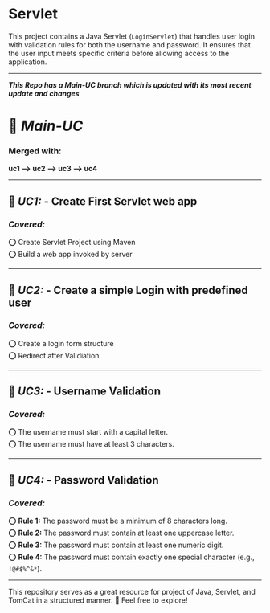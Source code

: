 # Servlet

This project contains a Java Servlet (`LoginServlet`) that handles user login with validation rules for both the username and password. It ensures that the user input meets specific criteria before allowing access to the application.

---

***This Repo has a Main-UC branch which is updated with its most recent update and changes***  
# 📌 *Main-UC* 
### Merged with:  
**uc1 --> uc2 --> uc3 --> uc4**
  
---

## 📌 *UC1:* - Create First Servlet web app 
### *Covered:*  
⭕ Create Servlet Project using Maven  
⭕ Build a web app invoked by server  

---

## 📌 *UC2:* - Create a simple Login with predefined user  
### *Covered:*  
⭕ Create a login form structure  
⭕ Redirect after Validiation  

---

## 📌 *UC3:* - Username Validation  
### *Covered:*  
⭕ The username must start with a capital letter.  
⭕ The username must have at least 3 characters.  

---

## 📌 *UC4:* - Password Validation  
### *Covered:*  
⭕ **Rule 1:** The password must be a minimum of 8 characters long.  
⭕ **Rule 2:** The password must contain at least one uppercase letter.  
⭕ **Rule 3:** The password must contain at least one numeric digit.  
⭕ **Rule 4:** The password must contain exactly one special character (e.g., `!@#$%^&*`).  

---

This repository serves as a great resource for project of Java, Servlet, and TomCat in a structured manner. 🚀
Feel free to explore!
